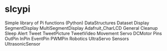 # slcypi
Simple library of Pi functions (Python)
 DataStructures
  Dataset
 Display
  SegmentDisplay
  MultiSegmentDisplay
  Adafruit_CharLCD
 General
  Cleanup
  Sleep
  Alert
  Tweet
  TweetPicture
  TweetVideo
 Movement
  Servo
  DCMotor
 Pins
  OutPin
  InPin
  EventPin
  PWMPin
 Robotics
  UltraServo
 Sensors
  UltrasonicSensor
